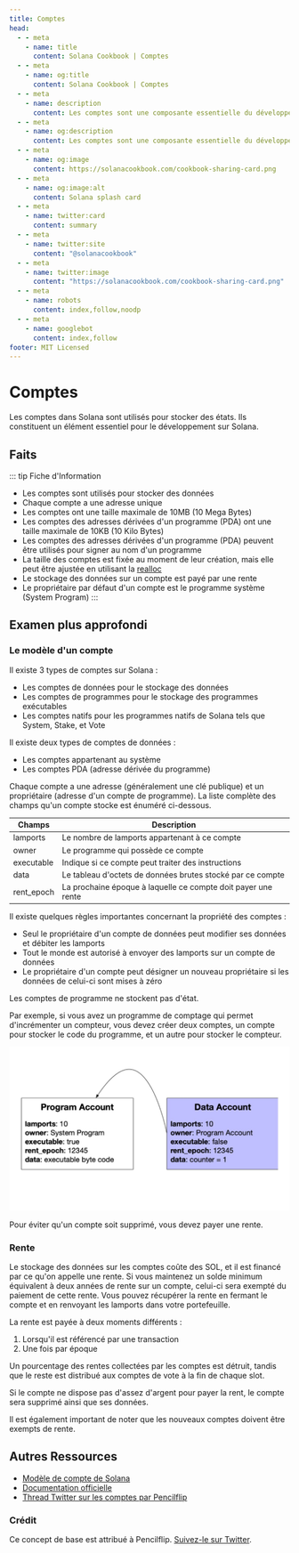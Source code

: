 ```yaml
---
title: Comptes
head:
  - - meta
    - name: title
      content: Solana Cookbook | Comptes
  - - meta
    - name: og:title
      content: Solana Cookbook | Comptes
  - - meta
    - name: description
      content: Les comptes sont une composante essentielle du développement sur Solana. Découvrez les comptes et d'autres concepts fondamentaux dans le Solana Cookbook.
  - - meta
    - name: og:description
      content: Les comptes sont une composante essentielle du développement sur Solana. Découvrez les comptes et d'autres concepts fondamentaux dans le Solana Cookbook.
  - - meta
    - name: og:image
      content: https://solanacookbook.com/cookbook-sharing-card.png
  - - meta
    - name: og:image:alt
      content: Solana splash card
  - - meta
    - name: twitter:card
      content: summary
  - - meta
    - name: twitter:site
      content: "@solanacookbook"
  - - meta
    - name: twitter:image
      content: "https://solanacookbook.com/cookbook-sharing-card.png"
  - - meta
    - name: robots
      content: index,follow,noodp
  - - meta
    - name: googlebot
      content: index,follow
footer: MIT Licensed
---
```


# Comptes

Les comptes dans Solana sont utilisés pour stocker des états. Ils constituent un élément essentiel pour le développement sur Solana.

## Faits

::: tip Fiche d'Information

- Les comptes sont utilisés pour stocker des données
- Chaque compte a une adresse unique
- Les comptes ont une taille maximale de 10MB (10 Mega Bytes)
- Les comptes des adresses dérivées d'un programme (PDA) ont une taille maximale de 10KB (10 Kilo Bytes)
- Les comptes des adresses dérivées d'un programme (PDA) peuvent être utilisés pour signer au nom d'un programme
- La taille des comptes est fixée au moment de leur création, mais elle peut être ajustée en utilisant la [realloc](https://solanacookbook.com/references/programs.html#how-to-change-account-size)
- Le stockage des données sur un compte est payé par une rente
- Le propriétaire par défaut d'un compte est le programme système (System Program)
  :::

## Examen plus approfondi

### Le modèle d'un compte

Il existe 3 types de comptes sur Solana :

- Les comptes de données pour le stockage des données
- Les comptes de programmes pour le stockage des programmes exécutables
- Les comptes natifs pour les programmes natifs de Solana tels que System, Stake, et Vote

Il existe deux types de comptes de données :

- Les comptes appartenant au système
- Les comptes PDA (adresse dérivée du programme)

Chaque compte a une adresse (généralement une clé publique) et un propriétaire (adresse d'un compte de programme). La liste complète des champs qu'un compte stocke est énuméré ci-dessous.

| Champs      | Description                                                   |
| ------------| --------------------------------------------------------------|
| lamports    | Le nombre de lamports appartenant à ce compte                 |
| owner       | Le programme qui possède ce compte                            |
| executable  | Indique si ce compte peut traiter des instructions            |
| data        | Le tableau d'octets de données brutes stocké par ce compte    |
| rent_epoch  | La prochaine époque à laquelle ce compte doit payer une rente |

Il existe quelques règles importantes concernant la propriété des comptes :

- Seul le propriétaire d'un compte de données peut modifier ses données et débiter les lamports
- Tout le monde est autorisé à envoyer des lamports sur un compte de données
- Le propriétaire d'un compte peut désigner un nouveau propriétaire si les données de celui-ci sont mises à zéro

Les comptes de programme ne stockent pas d'état.

Par exemple, si vous avez un programme de comptage qui permet d'incrémenter un compteur, vous devez créer deux comptes, un compte pour stocker le code du programme, et un autre pour stocker le compteur. 

![](./account_example.jpeg)

Pour éviter qu'un compte soit supprimé, vous devez payer une rente.

### Rente

Le stockage des données sur les comptes coûte des SOL, et il est financé par ce qu'on appelle une rente. Si vous maintenez un solde minimum équivalent à deux années de rente sur un compte, celui-ci sera exempté du paiement de cette rente. Vous pouvez récupérer la rente en fermant le compte et en renvoyant les lamports dans votre portefeuille.

La rente est payée à deux moments différents :

1. Lorsqu'il est référencé par une transaction
2. Une fois par époque

Un pourcentage des rentes collectées par les comptes est détruit, tandis que le reste est distribué aux comptes de vote à la fin de chaque slot.

Si le compte ne dispose pas d'assez d'argent pour payer la rent, le compte sera supprimé ainsi que ses données.

Il est également important de noter que les nouveaux comptes doivent être exempts de rente.

## Autres Ressources

- [Modèle de compte de Solana](https://solana.wiki/zh-cn/docs/account-model/#account-storage)
- [Documentation officielle](https://docs.solana.com/developing/programming-model/accounts)
- [Thread Twitter sur les comptes par Pencilflip](https://twitter.com/pencilflip/status/1452402100470644739)

### Crédit

Ce concept de base est attribué à Pencilflip. [Suivez-le sur Twitter](https://twitter.com/intent/user?screen_name=pencilflip).
